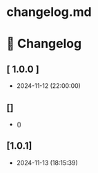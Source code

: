 # changelog.md

# 📝 Changelog

## \[ 1.0.0 \]
  - 2024-11-12 (22:00:00)
## []
-  ()


## [1.0.1]
- 2024-11-13 (18:15:39)

